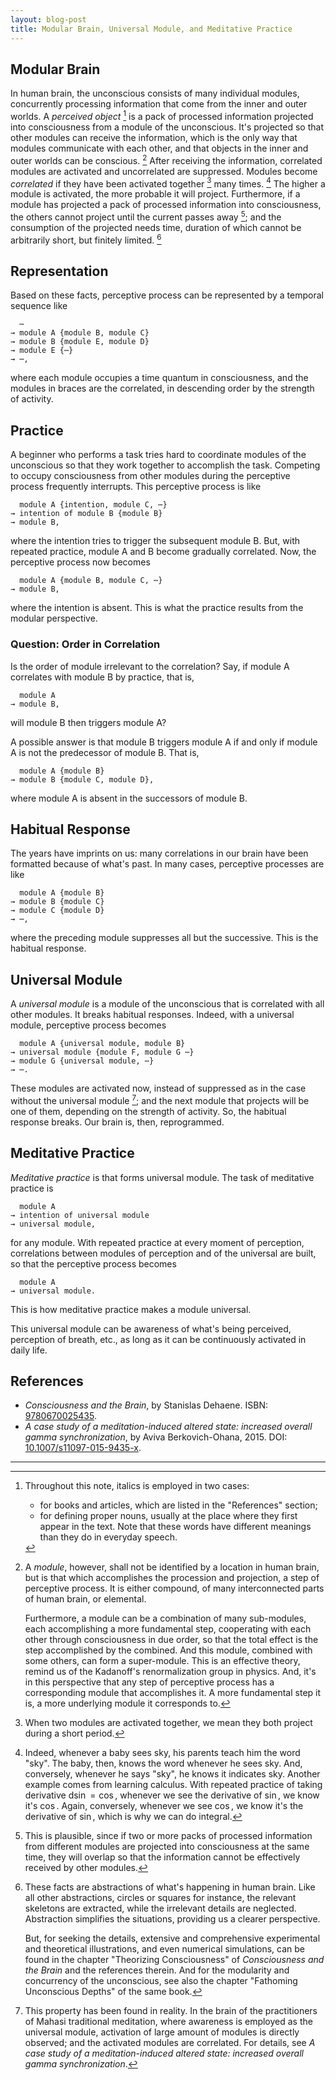 ```yaml
---
layout: blog-post
title: Modular Brain, Universal Module, and Meditative Practice
---
```


## Modular Brain

In human brain, the unconscious consists of many individual modules, concurrently processing information that come from the inner and outer worlds. A _perceived object_ [^italics-convention] is a pack of processed information projected into consciousness from a module of the unconscious. It's projected so that other modules can receive the information, which is the only way that modules communicate with each other, and that objects in the inner and outer worlds can be conscious. [^modularity] After receiving the information, correlated modules are activated and uncorrelated are suppressed. Modules become _correlated_ if they have been activated together [^activated-together] many times. [^bidirectional-plasticity] The higher a module is activated, the more probable it will project. Furthermore, if a module has projected a pack of processed information into consciousness, the others cannot project until the current passes away [^information-overlap]; and the consumption of the projected needs time, duration of which cannot be arbitrarily short, but finitely limited. [^brain-perception]

## Representation

Based on these facts, perceptive process can be represented by a temporal sequence like

      ⋯
    → module A {module B, module C}
    → module B {module E, module D}
    → module E {⋯}
    → ⋯,

where each module occupies a time quantum in consciousness, and the modules in braces are the correlated, in descending order by the strength of activity.

## Practice

A beginner who performs a task tries hard to coordinate modules of the unconscious so that they work together to accomplish the task. Competing to occupy consciousness from other modules during the perceptive process frequently interrupts. This perceptive process is like

      module A {intention, module C, ⋯}
    → intention of module B {module B}
    → module B,

where the intention tries to trigger the subsequent module B. But, with repeated practice, module A and B become gradually correlated. Now, the perceptive process now becomes

      module A {module B, module C, ⋯}
    → module B,

where the intention is absent. This is what the practice results from the modular perspective.

### Question: Order in Correlation

Is the order of module irrelevant to the correlation? Say, if module A correlates with module B by practice, that is,

      module A
    → module B,

will module B then triggers module A?

A possible answer is that module B triggers module A if and only if module A is not the predecessor of module B. That is,

      module A {module B}
    → module B {module C, module D},

where module A is absent in the successors of module B.

## Habitual Response

The years have imprints on us: many correlations in our brain have been formatted because of what's past. In many cases, perceptive processes are like

      module A {module B}
    → module B {module C}
    → module C {module D}
    → ⋯,

where the preceding module suppresses all but the successive. This is the habitual response.

## Universal Module

A _universal module_ is a module of the unconscious that is correlated with all other modules. It breaks habitual responses. Indeed, with a universal module, perceptive process becomes

      module A {universal module, module B}
    → universal module {module F, module G ⋯}
    → module G {universal module, ⋯}
    → ⋯.

These modules are activated now, instead of suppressed as in the case without the universal module [^Berkovich-Ohana]; and the next module that projects will be one of them, depending on the strength of activity. So, the habitual response breaks. Our brain is, then, reprogrammed.

## Meditative Practice

_Meditative practice_ is that forms universal module. The task of meditative practice is

      module A
    → intention of universal module
    → universal module,

for any module. With repeated practice at every moment of perception, correlations between modules of perception and of the universal are built, so that the perceptive process becomes

      module A
    → universal module.

This is how meditative practice makes a module universal.

This universal module can be awareness of what's being perceived, perception of breath, etc., as long as it can be continuously activated in daily life.

## References

- _Consciousness and the Brain_, by Stanislas Dehaene. ISBN: [9780670025435](https://isbnsearch.org/isbn/9780670025435).
- _A case study of a meditation-induced altered state: increased overall gamma synchronization_, by Aviva Berkovich-Ohana, 2015. DOI: [10.1007/s11097-015-9435-x](https://link.springer.com/article/10.1007/s11097-015-9435-x).

[^italics-convention]: Throughout this note, italics is employed in two cases:

    - for books and articles, which are listed in the "References" section;
    - for defining proper nouns, usually at the place where they first appear in the text. Note that these words have different meanings than they do in everyday speech.

[^modularity]: A _module_, however, shall not be identified by a location in human brain, but is that which accomplishes the procession and projection, a step of perceptive process. It is either compound, of many interconnected parts of human brain, or elemental.

    Furthermore, a module can be a combination of many sub-modules, each accomplishing a more fundamental step, cooperating with each other through consciousness in due order, so that the total effect is the step accomplished by the combined. And this module, combined with some others, can form a super-module. This is an effective theory, remind us of the Kadanoff's renormalization group in physics. And, it's in this perspective that any step of perceptive process has a corresponding module that accomplishes it. A more fundamental step it is, a more underlying module it corresponds to.

[^activated-together]: When two modules are activated together, we mean they both project during a short period.

[^bidirectional-plasticity]: Indeed, whenever a baby sees sky, his parents teach him the word "sky". The baby, then, knows the word whenever he sees sky. And, conversely, whenever he says "sky", he knows it indicates sky. Another example comes from learning calculus. With repeated practice of taking derivative $\mathrm{d} \sin = \cos$, whenever we see the derivative of $\sin$, we know it's $\cos$. Again, conversely, whenever we see $\cos$, we know it's the derivative of $\sin$, which is why we can do integral.

[^information-overlap]: This is plausible, since if two or more packs of processed information from different modules are projected into consciousness at the same time, they will overlap so that the information cannot be effectively received by other modules.

[^brain-perception]: These facts are abstractions of what's happening in human brain. Like all other abstractions, circles or squares for instance, the relevant skeletons are extracted, while the irrelevant details are neglected. Abstraction simplifies the situations, providing us a clearer perspective.

    But, for seeking the details, extensive and comprehensive experimental and theoretical illustrations, and even numerical simulations, can be found in the chapter "Theorizing Consciousness" of _Consciousness and the Brain_ and the references therein. And for the modularity and concurrency of the unconscious, see also the chapter "Fathoming Unconscious Depths" of the same book.

[^Berkovich-Ohana]: This property has been found in reality. In the brain of the practitioners of Mahasi traditional meditation, where awareness is employed as the universal module, activation of large amount of modules is directly observed; and the activated modules are correlated. For details, see _A case study of a meditation-induced altered state: increased overall gamma synchronization_.

---
